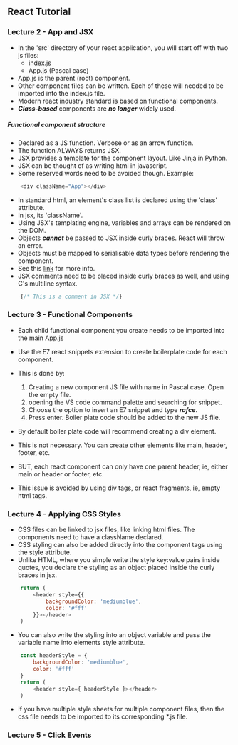 ## React Tutorial

### Lecture 2 - App and JSX

- In the 'src' directory of your react application, you will start off with two js files:
    - index.js
    - App.js (Pascal case)
- App.js is the parent (root) component.
- Other component files can be written. Each of these will needed to be imported into the index.js file.
- Modern react industry standard is based on functional components.
- ***Class-based*** components are ***no longer*** widely used.

##### Functional component structure

- Declared as a JS function. Verbose or as an arrow function.
- The function ALWAYS returns JSX.
- JSX provides a template for the component layout. Like Jinja in Python.
- JSX can be thought of as writing html in javascript.
- Some reserved words need to be avoided though. Example:
```javascript
    <div className="App"></div>
```
- In standard html, an element's class list is declared using the 'class' attribute.
- In jsx, its 'className'.
- Using JSX's templating engine, variables and arrays can be rendered on the DOM.
- Objects ***cannot*** be passed to JSX inside curly braces. React will throw an error.
- Objects must be mapped to serialisable data types before rendering the component.
- See this [link](https://kinsta.com/knowledgebase/objects-are-not-valid-as-a-react-child/) for more info.
- JSX comments need to be placed inside curly braces as well, and using C's multiline syntax.

```javascript
    {/* This is a comment in JSX */}
```

### Lecture 3 - Functional Components

- Each child functional component you create needs to be imported into the main App.js
- Use the E7 react snippets extension to create boilerplate code for each component.
- This is done by:
    1. Creating a new component JS file with name in Pascal case. Open the empty file.
    2. opening the VS code command palette and searching for snippet.
    3. Choose the option to insert an E7 snippet and type ***rafce***.
    4. Press enter. Boiler plate code should be added to the new JS file.

- By default boiler plate code will recommend creating a div element.
- This is not necessary. You can create other elements like main, header, footer, etc.
- BUT, each react component can only have one parent header, ie, either main or header or footer, etc.
- This issue is avoided by using div tags, or react fragments, ie, empty html tags.

### Lecture 4 - Applying CSS Styles

- CSS files can be linked to jsx files, like linking html files. The components need to have a className declared.
- CSS styling can also be added directly into the component tags using the style attribute.
- Unlike HTML, where you simple write the style key:value pairs inside quotes, you declare the styling as an object
    placed inside the curly braces in jsx.

```javascript
    return (
        <header style={{
            backgroundColor: 'mediumblue',
            color: '#fff'
        }}></header>
    )

```

- You can also write the styling into an object variable and pass the variable name into elements style attribute.

```javascript
    const headerStyle = {
        backgroundColor: 'mediumblue',
        color: '#fff'
    }
    return (
        <header style={ headerStyle }></header>
    )

```

- If you have multiple style sheets for multiple component files, then the css file needs to be imported to its 
    corresponding *.js file.

### Lecture 5 - Click Events

